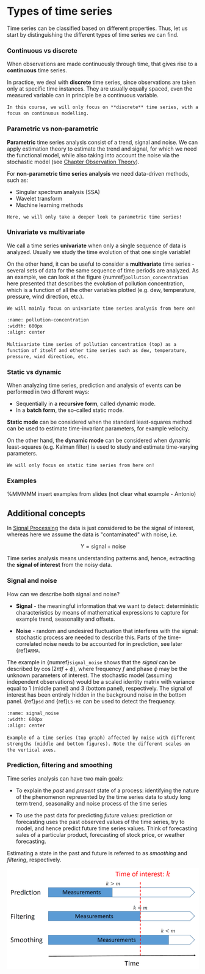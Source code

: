 # Types of time series

Time series can be classified based on different properties. Thus, let us start by distinguishing the different types of time series we can find.

### Continuous vs discrete

When observations are made continuously through time, that gives rise to a **continuous** time series.

In practice, we deal with **discrete** time series, since observations are taken only at specific time instances. They are usually equally spaced, even the measured variable can in
principle be a continuous variable.


```{note}
In this course, we will only focus on **discrete** time series, with a focus on continuous modelling.
```

### Parametric vs non-parametric

**Parametric** time series analysis consist of a trend, signal and noise. We can apply estimation theory to estimate the trend and signal, for which we need the functional model, while also taking into account the noise via the stochastic model (see [Chapter Observation Theory](OT)).

For **non-parametric time series analysis** we need data-driven methods, such as:
  * Singular spectrum analysis (SSA)
  * Wavelet transform
  * Machine learning methods

```{note}
Here, we will only take a deeper look to parametric time series!
```

### Univariate vs multivariate

We call a time series **univariate** when only a single sequence of data is analyzed. Usually we study the time evolution of that one single variable!

On the other hand, it can be useful to consider a **multivariate** time series - several sets of data for the same sequence of time periods are analyzed. As an example, we can look at the figure {numref}`pollution_concentration` here presented that describes the evolution of pollution concentration, which is a function of all the other variables plotted (e.g. dew, temperature, pressure, wind direction, etc.).

```{note}
We will mainly focus on univariate time series analysis from here on!
```

```{figure} ./figs/pollution_concentration.png
:name: pollution-concentration
:width: 600px
:align: center

Multivariate time series of pollution concentration (top) as a function of itself and other time series such as dew, temperature, pressure, wind direction, etc.
```

### Static vs dynamic

When analyzing time series, prediction and analysis of events can be performed in two different ways:

* Sequentially in a **recursive form**, called dynamic mode.
* In a **batch form**, the so-called static mode.

**Static mode** can be considered when the standard least-squares method can be used to estimate time-invariant parameters, for example velocity.

On the other hand, the **dynamic mode** can be considered when dynamic least-squares (e.g. Kalman filter) is used to study and estimate time-varying parameters.

```{note}
We will only focus on static time series from here on!
```

### Examples

%MMMMM insert examples from slides (not clear what example - Antonio)

## Additional concepts

In [Signal Processing](SP) the data is just considered to be the signal of interest, whereas here we assume the data is "contaminated" with noise, i.e.

$$Y = \text{signal} + \text{noise} $$

Time series analysis means understanding patterns and, hence, extracting the **signal of interest** from the noisy data.

### Signal and noise

How can we describe both signal and noise?

* **Signal** - the meaningful information that we want to detect: deterministic characteristics by means of mathematical expressions to capture for example trend, seasonality and offsets.

* **Noise** - random and undesired fluctuation that interferes with the signal: stochastic process are needed to describe this. Parts of the time-correlated noise  needs to be accounted for in prediction, see later {ref}`ARMA`. 

The example in {numref}`signal_noise` shows that the *signal* can be described by $\cos(2\pi t f + \phi)$, where frequency $f$ and phase $\phi$ may be the unknown parameters of interest. The stochastic model (assuming independent observations) would be a scaled identity matrix with variance equal to 1 (middle panel) and 3 (bottom panel), respectively. The signal of interest has been entirely hidden in the background noise in the bottom panel. {ref}`psd` and {ref}`LS-HE` can be used to detect the frequency.

```{figure} ./figs/signal_noise.png
:name: signal_noise
:width: 600px
:align: center

Example of a time series (top graph) affected by noise with different strengths (middle and bottom figures). Note the different scales on the vertical axes.
```

### Prediction, filtering and smoothing

Time series analysis can have two main goals:

* To explain the *past* and *present* state of a process:
identifying the nature of the phenomenon represented by the time series data to study long term
trend, seasonality and noise process of the time series

* To use the past data for predicting *future* values: prediction or forecasting uses the past observed values of the time series, try to model, and
hence predict future time series values. Think of forecasting sales of a particular product,
forecasting of stock price, or weather forecasting.

Estimating a state in the past and future is referred to as *smoothing* and *filtering*, respectively.


![prediction](./figs/prediction.png "prediction")